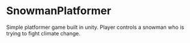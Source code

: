 # SnowmanPlatformer
Simple platformer game built in unity. Player controls a snowman who is trying to fight climate change.
